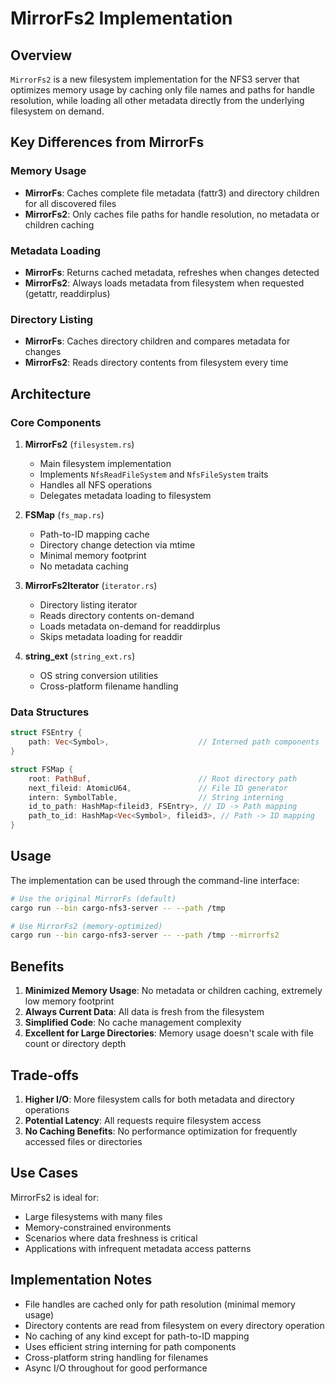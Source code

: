 # MirrorFs2 Implementation

## Overview

`MirrorFs2` is a new filesystem implementation for the NFS3 server that optimizes memory usage by caching only file names and paths for handle resolution, while loading all other metadata directly from the underlying filesystem on demand.

## Key Differences from MirrorFs

### Memory Usage
- **MirrorFs**: Caches complete file metadata (fattr3) and directory children for all discovered files
- **MirrorFs2**: Only caches file paths for handle resolution, no metadata or children caching

### Metadata Loading
- **MirrorFs**: Returns cached metadata, refreshes when changes detected
- **MirrorFs2**: Always loads metadata from filesystem when requested (getattr, readdirplus)

### Directory Listing
- **MirrorFs**: Caches directory children and compares metadata for changes
- **MirrorFs2**: Reads directory contents from filesystem every time

## Architecture

### Core Components

1. **MirrorFs2** (`filesystem.rs`)
   - Main filesystem implementation
   - Implements `NfsReadFileSystem` and `NfsFileSystem` traits
   - Handles all NFS operations
   - Delegates metadata loading to filesystem

2. **FSMap** (`fs_map.rs`)
   - Path-to-ID mapping cache
   - Directory change detection via mtime
   - Minimal memory footprint
   - No metadata caching

3. **MirrorFs2Iterator** (`iterator.rs`)
   - Directory listing iterator
   - Reads directory contents on-demand
   - Loads metadata on-demand for readdirplus
   - Skips metadata loading for readdir

4. **string_ext** (`string_ext.rs`)
   - OS string conversion utilities
   - Cross-platform filename handling

### Data Structures

```rust
struct FSEntry {
    path: Vec<Symbol>,                    // Interned path components
}

struct FSMap {
    root: PathBuf,                        // Root directory path
    next_fileid: AtomicU64,               // File ID generator
    intern: SymbolTable,                  // String interning
    id_to_path: HashMap<fileid3, FSEntry>, // ID -> Path mapping
    path_to_id: HashMap<Vec<Symbol>, fileid3>, // Path -> ID mapping
}
```

## Usage

The implementation can be used through the command-line interface:

```bash
# Use the original MirrorFs (default)
cargo run --bin cargo-nfs3-server -- --path /tmp

# Use MirrorFs2 (memory-optimized)
cargo run --bin cargo-nfs3-server -- --path /tmp --mirrorfs2
```

## Benefits

1. **Minimized Memory Usage**: No metadata or children caching, extremely low memory footprint
2. **Always Current Data**: All data is fresh from the filesystem
3. **Simplified Code**: No cache management complexity
4. **Excellent for Large Directories**: Memory usage doesn't scale with file count or directory depth

## Trade-offs

1. **Higher I/O**: More filesystem calls for both metadata and directory operations
2. **Potential Latency**: All requests require filesystem access
3. **No Caching Benefits**: No performance optimization for frequently accessed files or directories

## Use Cases

MirrorFs2 is ideal for:
- Large filesystems with many files
- Memory-constrained environments
- Scenarios where data freshness is critical
- Applications with infrequent metadata access patterns

## Implementation Notes

- File handles are cached only for path resolution (minimal memory usage)
- Directory contents are read from filesystem on every directory operation
- No caching of any kind except for path-to-ID mapping
- Uses efficient string interning for path components
- Cross-platform string handling for filenames
- Async I/O throughout for good performance

